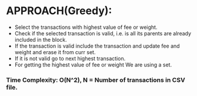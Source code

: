 # APPROACH(Greedy):
   - Select the transactions with highest value of fee or weight.
   - Check if the selected transaction is valid, i.e. is all its parents are already included in the block.
   - If the transaction is valid include the transaction and update fee and weight and erase it from curr set. 
   - If it is not valid go to next highest transaction.
   - For getting the highest value of fee or weight We are using a set.

### Time Complexity: O(N^2), N = Number of transactions in CSV file.
